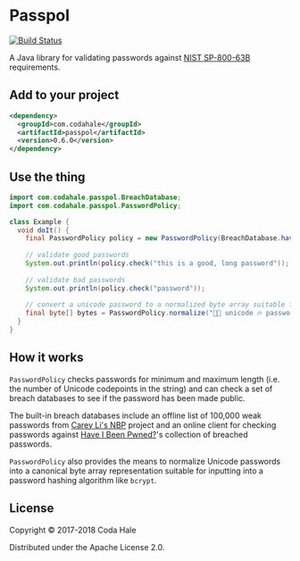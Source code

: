 # Passpol

[![Build Status](https://secure.travis-ci.org/codahale/passpol.svg)](http://travis-ci.org/codahale/passpol)

A Java library for validating passwords against [NIST SP-800-63B](https://pages.nist.gov/800-63-3/)
requirements.

## Add to your project

```xml
<dependency>
  <groupId>com.codahale</groupId>
  <artifactId>passpol</artifactId>
  <version>0.6.0</version>
</dependency>
```

## Use the thing

```java
import com.codahale.passpol.BreachDatabase;
import com.codahale.passpol.PasswordPolicy;

class Example {
  void doIt() {
    final PasswordPolicy policy = new PasswordPolicy(BreachDatabase.haveIBeenPwned(), 8, 64);
    
    // validate good passwords
    System.out.println(policy.check("this is a good, long password")); 
    
    // validate bad passwords
    System.out.println(policy.check("password"));
    
    // convert a unicode password to a normalized byte array suitable for hashing
    final byte[] bytes = PasswordPolicy.normalize("✊🏻 unicode 🔥 password");
  } 
}
```

## How it works

`PasswordPolicy` checks passwords for minimum and maximum length (i.e. the number of Unicode
codepoints in the string) and can check a set of breach databases to see if the password has been
made public.

The built-in breach databases include an offline list of 100,000 weak passwords from [Carey Li's
NBP](https://cry.github.io/nbp/) project and an online client for checking passwords against [Have I
Been Pwned?](https://haveibeenpwned.com)'s collection of breached passwords.

`PasswordPolicy` also provides the means to normalize Unicode passwords into a canonical byte array
representation suitable for inputting into a password hashing algorithm like `bcrypt`.

## License

Copyright © 2017-2018 Coda Hale

Distributed under the Apache License 2.0.
